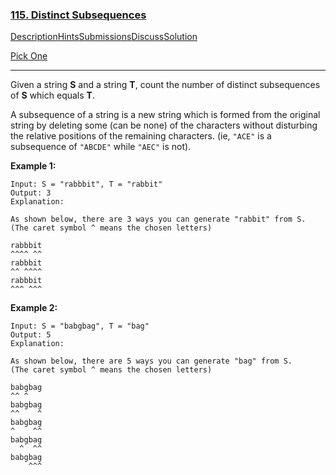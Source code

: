### [115. Distinct Subsequences](https://leetcode.com/problems/distinct-subsequences/description/)

[Description](https://leetcode.com/problems/distinct-subsequences/description/)[Hints](https://leetcode.com/problems/distinct-subsequences/hints/)[Submissions](https://leetcode.com/problems/distinct-subsequences/submissions/)[Discuss](https://leetcode.com/problems/distinct-subsequences/discuss/)[Solution](https://leetcode.com/problems/distinct-subsequences/solution/)

[Pick One](https://leetcode.com/problems/random-one-question/)

------

Given a string **S** and a string **T**, count the number of distinct subsequences of **S** which equals **T**.

A subsequence of a string is a new string which is formed from the original string by deleting some (can be none) of the characters without disturbing the relative positions of the remaining characters. (ie, `"ACE"` is a subsequence of `"ABCDE"` while `"AEC"` is not).

**Example 1:**

```
Input: S = "rabbbit", T = "rabbit"
Output: 3
Explanation:

As shown below, there are 3 ways you can generate "rabbit" from S.
(The caret symbol ^ means the chosen letters)

rabbbit
^^^^ ^^
rabbbit
^^ ^^^^
rabbbit
^^^ ^^^
```

**Example 2:**

```
Input: S = "babgbag", T = "bag"
Output: 5
Explanation:

As shown below, there are 5 ways you can generate "bag" from S.
(The caret symbol ^ means the chosen letters)

babgbag
^^ ^
babgbag
^^    ^
babgbag
^    ^^
babgbag
  ^  ^^
babgbag
    ^^^
```